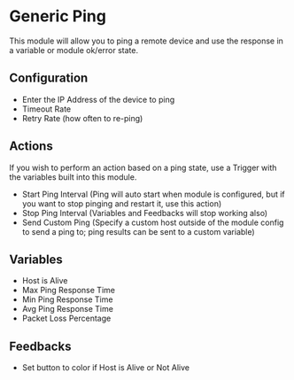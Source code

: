 # Generic Ping
This module will allow you to ping a remote device and use the response in a variable or module ok/error state.

## Configuration
* Enter the IP Address of the device to ping
* Timeout Rate
* Retry Rate (how often to re-ping)

## Actions

If you wish to perform an action based on a ping state, use a Trigger with the variables built into this module.

* Start Ping Interval (Ping will auto start when module is configured, but if you want to stop pinging and restart it, use this action)
* Stop Ping Interval (Variables and Feedbacks will stop working also)
* Send Custom Ping (Specify a custom host outside of the module config to send a ping to; ping results can be sent to a custom variable)

## Variables

* Host is Alive
* Max Ping Response Time
* Min Ping Response Time
* Avg Ping Response Time
* Packet Loss Percentage

## Feedbacks

* Set button to color if Host is Alive or Not Alive